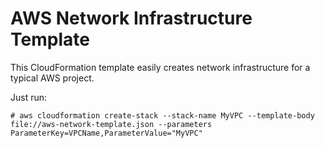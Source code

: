 # AWS Network Infrastructure Template

This CloudFormation template easily creates network infrastructure for a typical AWS project.

Just run:
```
# aws cloudformation create-stack --stack-name MyVPC --template-body file://aws-network-template.json --parameters ParameterKey=VPCName,ParameterValue="MyVPC"
```

